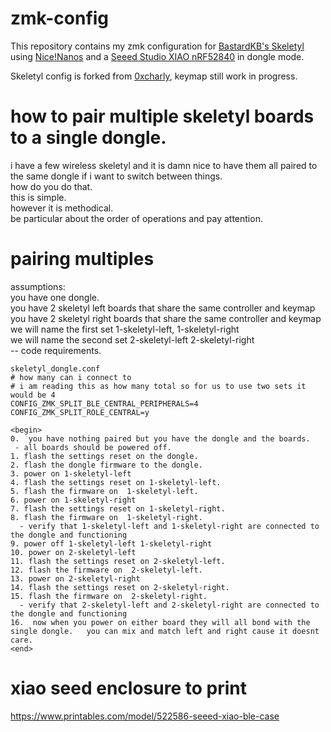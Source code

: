 # zmk-config

This repository contains my zmk configuration for [BastardKB's Skeletyl](https://github.com/Bastardkb/Skeletyl) using [Nice!Nanos](https://nicekeyboards.com/nice-nano/) and a [Seeed Studio XIAO nRF52840](https://www.seeedstudio.com/Seeed-XIAO-BLE-nRF52840-p-5201.html) in dongle mode.

Skeletyl config is forked from [0xcharly](https://github.com/0xcharly/zmk-config), keymap still work in progress.

# how to pair multiple skeletyl boards to a single dongle.  
i have a few wireless skeletyl and it is damn nice to have them all paired to the same dongle if i want to switch between things.  
how do you do that.  
this is simple.  
however it is methodical.  
be particular about the order of operations and pay attention.  

# pairing multiples  
assumptions:  
you have one dongle.  
you have 2 skeletyl left boards that share the same controller and keymap  
you have 2 skeletyl right boards that share the same controller and keymap  
we will name the first set 1-skeletyl-left, 1-skeletyl-right  
we will name the second set 2-skeletyl-left 2-skeletyl-right  
-- code requirements.   
``` 
skeletyl_dongle.conf 
# how many can i connect to 
# i am reading this as how many total so for us to use two sets it would be 4
CONFIG_ZMK_SPLIT_BLE_CENTRAL_PERIPHERALS=4
CONFIG_ZMK_SPLIT_ROLE_CENTRAL=y
```

```
<begin>  
0.  you have nothing paired but you have the dongle and the boards. 
 - all boards should be powered off.
1. flash the settings reset on the dongle.    
2. flash the dongle firmware to the dongle.    
3. power on 1-skeletyl-left  
4. flash the settings reset on 1-skeletyl-left.    
5. flash the firmware on  1-skeletyl-left.    
6. power on 1-skeletyl-right  
7. flash the settings reset on 1-skeletyl-right.   
8. flash the firmware on  1-skeletyl-right.    
  - verify that 1-skeletyl-left and 1-skeletyl-right are connected to the dongle and functioning   
9. power off 1-skeletyl-left 1-skeletyl-right  
10. power on 2-skeletyl-left  
11. flash the settings reset on 2-skeletyl-left.  
12. flash the firmware on  2-skeletyl-left.    
13. power on 2-skeletyl-right  
14. flash the settings reset on 2-skeletyl-right.  
15. flash the firmware on  2-skeletyl-right.   
  - verify that 2-skeletyl-left and 2-skeletyl-right are connected to the dongle and functioning  
16.  now when you power on either board they will all bond with the single dongle.   you can mix and match left and right cause it doesnt care.  
<end>
```

# xiao seed enclosure to print  
https://www.printables.com/model/522586-seeed-xiao-ble-case 

